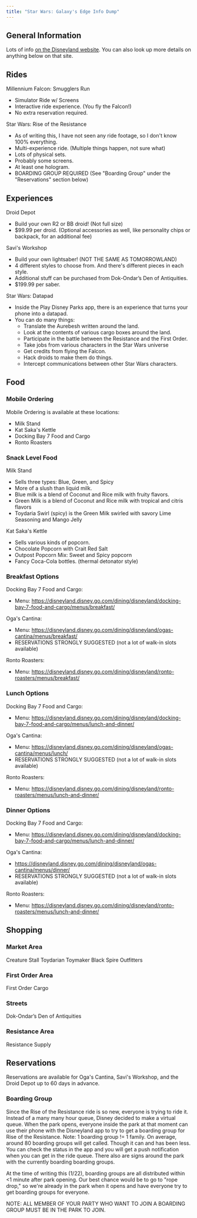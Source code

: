 ```yaml
---
title: "Star Wars: Galaxy's Edge Info Dump"
---
```


## General Information

Lots of info [on the Disneyland website](https://disneyland.disney.go.com/destinations/disneyland/star-wars-galaxys-edge/). You can also look up more details on anything below on that site.

## Rides

Millennium Falcon: Smugglers Run
- Simulator Ride w/ Screens
- Interactive ride experience. (You fly the Falcon!)
- No extra reservation required.

Star Wars: Rise of the Resistance
- As of writing this, I have not seen any ride footage, so I don't know 100% everything.
- Multi-experience ride. (Multiple things happen, not sure what)
- Lots of physical sets.
- Probably some screens.
- At least one hologram.
- BOARDING GROUP REQUIRED (See "Boarding Group" under the "Reservations" section below)

## Experiences

Droid Depot
- Build your own R2 or BB droid! (Not full size)
- $99.99 per droid. (Optional accessories as well, like personality chips or backpack, for an additional fee)

Savi's Workshop
- Build your own lightsaber! (NOT THE SAME AS TOMORROWLAND)
- 4 different styles to choose from. And there's different pieces in each style.
- Additional stuff can be purchased from Dok-Ondar’s Den of Antiquities.
- $199.99 per saber.

Star Wars: Datapad
- Inside the Play Disney Parks app, there is an experience that turns your phone into a datapad.
- You can do many things:
	- Translate the Aurebesh written around the land.
	- Look at the contents of various cargo boxes around the land.
	- Participate in the battle between the Resistance and the First Order.
	- Take jobs from various characters in the Star Wars universe
	- Get credits from flying the Falcon.
	- Hack droids to make them do things.
	- Intercept communications between other Star Wars characters.

## Food

### Mobile Ordering

Mobile Ordering is available at these locations:
- Milk Stand
- Kat Saka's Kettle
- Docking Bay 7 Food and Cargo
- Ronto Roasters

### Snack Level Food

Milk Stand
- Sells three types: Blue, Green, and Spicy
- More of a slush than liquid milk.
- Blue milk is a blend of Coconut and Rice milk with fruity flavors.
- Green Milk is a blend of Coconut and Rice milk with tropical and citris flavors
- Toydaria Swirl (spicy) is the Green Milk swirled with savory Lime Seasoning and Mango Jelly

Kat Saka's Kettle
- Sells various kinds of popcorn.
- Chocolate Popcorn with Crait Red Salt
- Outpost Popcorn Mix: Sweet and Spicy popcorn
- Fancy Coca-Cola bottles. (thermal detonator style)

### Breakfast Options

Docking Bay 7 Food and Cargo:
- Menu: https://disneyland.disney.go.com/dining/disneyland/docking-bay-7-food-and-cargo/menus/breakfast/

Oga's Cantina:
- Menu: https://disneyland.disney.go.com/dining/disneyland/ogas-cantina/menus/breakfast/
- RESERVATIONS STRONGLY SUGGESTED (not a lot of walk-in slots available)

Ronto Roasters:
- Menu: https://disneyland.disney.go.com/dining/disneyland/ronto-roasters/menus/breakfast/

### Lunch Options

Docking Bay 7 Food and Cargo:
- Menu: https://disneyland.disney.go.com/dining/disneyland/docking-bay-7-food-and-cargo/menus/lunch-and-dinner/

Oga's Cantina:
- Menu: https://disneyland.disney.go.com/dining/disneyland/ogas-cantina/menus/lunch/
- RESERVATIONS STRONGLY SUGGESTED (not a lot of walk-in slots available)

Ronto Roasters:
- Menu: https://disneyland.disney.go.com/dining/disneyland/ronto-roasters/menus/lunch-and-dinner/

### Dinner Options

Docking Bay 7 Food and Cargo:
- Menu: https://disneyland.disney.go.com/dining/disneyland/docking-bay-7-food-and-cargo/menus/lunch-and-dinner/

Oga's Cantina:
- https://disneyland.disney.go.com/dining/disneyland/ogas-cantina/menus/dinner/
- RESERVATIONS STRONGLY SUGGESTED (not a lot of walk-in slots available)

Ronto Roasters:
- Menu: https://disneyland.disney.go.com/dining/disneyland/ronto-roasters/menus/lunch-and-dinner/

## Shopping

### Market Area

Creature Stall
Toydarian Toymaker
Black Spire Outfitters

### First Order Area

First Order Cargo

### Streets

Dok-Ondar’s Den of Antiquities

### Resistance Area

Resistance Supply

## Reservations

Reservations are available for Oga's Cantina, Savi's Workshop, and the Droid Depot up to 60 days in advance.

### Boarding Group

Since the Rise of the Resistance ride is so new, everyone is trying to ride it. Instead of a many many hour queue, Disney decided to make a virtual queue.
When the park opens, everyone inside the park at that moment can use their phone with the Disneyland app to try to get a boarding group for Rise of the Resistance.
Note: 1 boarding group != 1 family.
On average, around 80 boarding groups will get called. Though it can and has been less. You can check the status in the app and you will get a push notification when you can get in the ride queue.
There also are signs around the park with the currently boarding boarding groups.

At the time of writing this (1/22), boarding groups are all distributed within <1 minute after park opening.
Our best chance would be to go to "rope drop," so we're already in the park when it opens and have everyone try to get boarding groups for everyone.

NOTE: ALL MEMBER OF YOUR PARTY WHO WANT TO JOIN A BOARDING GROUP MUST BE IN THE PARK TO JOIN.
